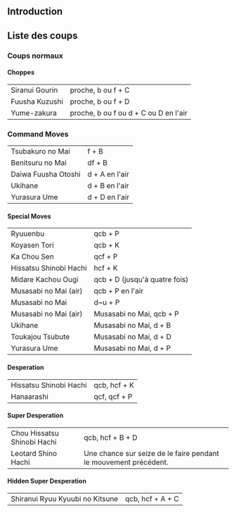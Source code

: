 ## Introduction

## Liste des coups

### Coups normaux

#### Choppes

|                |                                       |
|----------------|---------------------------------------|
| Siranui Gourin | proche, b ou f + C                    |
| Fuusha Kuzushi | proche, b ou f + D                    |
| Yume-zakura    | proche, b ou f ou d + C ou D en l'air |

### Command Moves

|                     |                |
|---------------------|----------------|
| Tsubakuro no Mai    | f + B          |
| Benitsuru no Mai    | df + B         |
| Daiwa Fuusha Otoshi | d + A en l'air |
| Ukihane             | d + B en l'air |
| Yurasura Ume        | d + D en l'air |

#### Special Moves

|                        |                               |
|------------------------|-------------------------------|
| Ryuuenbu               | qcb + P                       |
| Koyasen Tori           | qcb + K                       |
| Ka Chou Sen            | qcf + P                       |
| Hissatsu Shinobi Hachi | hcf + K                       |
| Midare Kachou Ougi     | qcb + D (jusqu'à quatre fois) |
| Musasabi no Mai (air)  | qcb + P en l'air              |
| Musasabi no Mai        | d\~u + P                      |
| Musasabi no Mai (air)  | Musasabi no Mai, qcb + P      |
| Ukihane                | Musasabi no Mai, d + B        |
| Toukajou Tsubute       | Musasabi no Mai, d + D        |
| Yurasura Ume           | Musasabi no Mai, d + P        |

#### Desperation

|                        |              |
|------------------------|--------------|
| Hissatsu Shinobi Hachi | qcb, hcf + K |
| Hanaarashi             | qcf, qcf + P |

#### Super Desperation

|                             |                                                                  |
|-----------------------------|------------------------------------------------------------------|
| Chou Hissatsu Shinobi Hachi | qcb, hcf + B + D                                                 |
| Leotard Shino Hachi         | Une chance sur seize de le faire pendant le mouvement précédent. |

#### Hidden Super Desperation

|                                 |                  |
|---------------------------------|------------------|
| Shiranui Ryuu Kyuubi no Kitsune | qcb, hcf + A + C |
